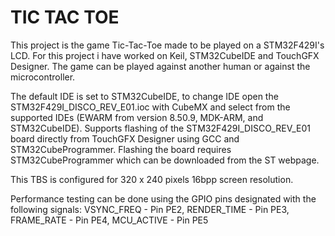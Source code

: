 # TIC TAC TOE
This project is the game Tic-Tac-Toe made to be played on a STM32F429I's LCD. For this project i have worked on Keil, STM32CubeIDE and TouchGFX Designer. The game can be played against another human or against the microcontroller.

The default IDE is set to STM32CubeIDE, to change IDE open the STM32F429I_DISCO_REV_E01.ioc with CubeMX and select from the supported IDEs (EWARM from version 8.50.9, MDK-ARM, and STM32CubeIDE). Supports flashing of the STM32F429I_DISCO_REV_E01 board directly from TouchGFX Designer using GCC and STM32CubeProgrammer. Flashing the board requires STM32CubeProgrammer which can be downloaded from the ST webpage. 

This TBS is configured for 320 x 240 pixels 16bpp screen resolution.  

Performance testing can be done using the GPIO pins designated with the following signals: VSYNC_FREQ  - Pin PE2, RENDER_TIME - Pin PE3, FRAME_RATE  - Pin PE4, MCU_ACTIVE  - Pin PE5
 
